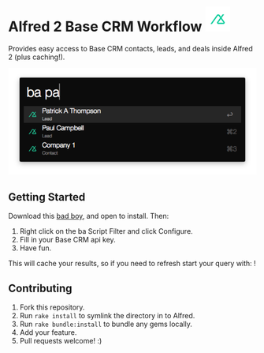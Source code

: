 # Alfred 2 Base CRM Workflow <img src="workflow/icon.png" width="50px" />

Provides easy access to Base CRM contacts, leads, and deals inside Alfred 2 (plus caching!).

![Screenshot](workflow/screenshot.png)

## Getting Started

Download this [bad boy](https://github.com/johnthepink/alfred2-basecrm/raw/master/alfred2-basecrm.alfredworkflow), and open to install. Then:

1. Right click on the ba Script Filter and click Configure.
2. Fill in your Base CRM api key.
3. Have fun.

This will cache your results, so if you need to refresh start your query with: !

## Contributing

1. Fork this repository.
2. Run `rake install` to symlink the directory in to Alfred.
3. Run `rake bundle:install` to bundle any gems locally.
4. Add your feature.
5. Pull requests welcome! :)
